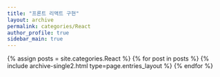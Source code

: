 ```yaml
---
title: "프론트 리액트 구현"
layout: archive
permalink: categories/React
author_profile: true
sidebar_main: true
---
```



{% assign posts = site.categories.React %}
{% for post in posts %} {% include archive-single2.html type=page.entries_layout %} {% endfor %}
